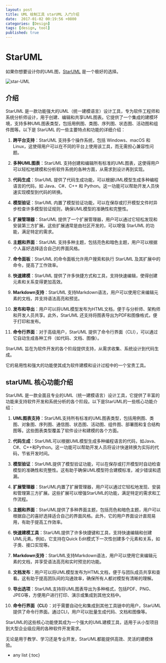 ```yaml
---
layout: post
title: UML 绘制工具 starUML 入门介绍
date:  2017-01-02 00:19:56 +0800
categories: [Design]
tags: [design, tool]
published: true
---
```


# StarUML

如果你想要设计你的UML图，[StarUML](http://staruml.io/) 是一个极好的选择。

![star-UML](https://staruml.io/image/screenshot_hero.png)

## 介绍

StarUML 是一款功能强大的UML（统一建模语言）设计工具，专为软件工程师和系统分析师设计，用于创建、编辑和共享UML图表。它提供了一个集成的建模环境，支持多种UML图表类型，包括用例图、类图、序列图、状态图、活动图和组件图等。以下是 StarUML 的一些主要特点和功能的详细介绍：

1. **跨平台支持**：StarUML 支持多个操作系统，包括 Windows、macOS 和 Linux，这使得用户可以在不同的平台上使用该工具，而无需担心兼容性问题。

2. **多种UML图表**：StarUML 支持创建和编辑所有标准的UML图表，这使得用户可以轻松地建模和分析软件系统的各种方面，从需求到设计再到实现。

3. **代码生成**：StarUML 提供了代码生成功能，可以根据UML模型生成多种编程语言的代码，如 Java、C#、C++ 和 Python。这一功能可以帮助开发人员快速实现模型到代码的转换。

4. **模型验证**：StarUML 内置了模型验证功能，可以在保存或打开模型文件时异步检查许多模型验证规则，确保UML模型的准确性和完整性。

5. **扩展管理器**：StarUML 提供了一个扩展管理器，用户可以通过它轻松发现和安装第三方扩展。这些扩展通常是由社区开发的，可以增强 StarUML 的功能，满足特定的需求。

6. **主题和界面**：StarUML 支持多种主题，包括亮色和暗色主题，用户可以根据个人喜好选择适合自己的界面风格。

7. **命令面板**：StarUML 的命令面板允许用户搜索和执行 StarUML 及其扩展中的命令，提高了工作效率。

8. **快速建模**：StarUML 提供了许多快捷方式和工具，支持快速编辑，使得创建元素和关系变得更加高效。

9. **Markdown支持**：StarUML 支持Markdown语法，用户可以使用它来编辑元素的文档，并支持语法高亮和预览。

10. **发布和导出**：用户可以将UML模型发布为HTML文档，便于与分析师、架构师和开发人员共享。此外，StarUML 还支持将图表导出为PDF和图像格式，便于打印和发布。

11. **命令行界面**：对于高级用户，StarUML 提供了命令行界面（CLI），可以通过它自动生成各种工件（如代码、文档、图像）。

StarUML 旨在为软件开发的各个阶段提供支持，从需求收集、系统设计到代码生成。

它的易用性和强大的功能使其成为软件建模和设计过程中的一个宝贵工具。

## starUML 核心功能介绍

StarUML 是一款全面且专业的UML（统一建模语言）设计工具，它提供了丰富的功能来支持软件开发和系统分析的各个阶段。以下是StarUML的一些核心功能介绍：

1. **UML图表支持**：StarUML支持所有标准的UML图表类型，包括用例图、类图、对象图、序列图、通信图、状态图、活动图、组件图、部署图和复合结构图等。这些图表类型覆盖了软件设计和建模的各个方面。

2. **代码生成**：StarUML可以根据UML模型生成多种编程语言的代码，如Java、C#、C++和Python。这一功能可以帮助开发人员将设计快速转换为实际的代码，节省开发时间。

3. **模型验证**：StarUML提供了模型验证功能，可以在保存或打开模型时自动检查模型的准确性和完整性。这有助于确保UML模型符合建模标准，减少错误和遗漏。

4. **扩展管理器**：StarUML内置了扩展管理器，用户可以通过它轻松地发现、安装和管理第三方扩展。这些扩展可以增强StarUML的功能，满足特定的需求和工作流程。

5. **主题和界面**：StarUML提供了多种界面主题，包括亮色和暗色主题，用户可以根据自己的喜好选择适合自己的界面风格。此外，它的用户界面设计直观易用，有助于提高工作效率。

6. **快速建模工具**：StarUML提供了许多快捷键和工具，支持快速编辑和创建UML元素。例如，它支持在Quick Edit模式下一次性创建多个元素和关系，如子类、接口实现等。

7. **Markdown支持**：StarUML支持Markdown语法，用户可以使用它来编辑元素的文档，并享受语法高亮和实时预览的功能。

8. **文档发布**：用户可以将UML模型发布为HTML文档，便于与团队成员共享和查看。这有助于提高团队间的沟通效率，确保所有人都对模型有清晰的理解。

9. **导出选项**：StarUML支持将UML图表导出为多种格式，包括PDF、PNG、JPEG等，方便用户进行打印、演示或集成到其他文档中。

10. **命令行界面（CLI）**：对于需要自动化和集成到其他工具链中的用户，StarUML提供了命令行界面。通过CLI，用户可以批量生成代码、文档和图像等。

StarUML的这些核心功能使其成为一个强大的UML建模工具，适用于从小型项目到大型企业级应用的各种软件开发需求。

无论是用于教学、学习还是专业开发，StarUML都能提供高效、灵活的建模体验。

* any list
{:toc}